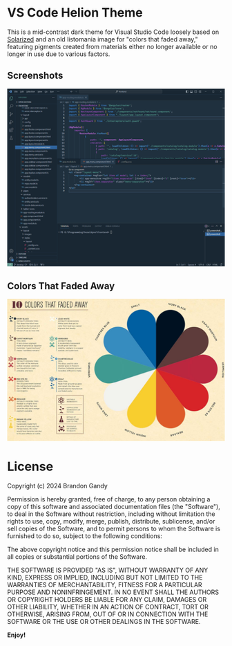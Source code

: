 # VS Code Helion Theme

This is a mid-contrast dark theme for Visual Studio Code loosely based on [Solarized](https://ethanschoonover.com/solarized/) and an old listomania image for "colors that faded away," featuring pigments created from materials either no longer available or no longer in use due to various factors.

## Screenshots
![](img/theme-preview.png)

## Colors That Faded Away
![](img/colors-that-faded.jpg)

# License
Copyright (c) 2024 Brandon Gandy

Permission is hereby granted, free of charge, to any person obtaining
a copy of this software and associated documentation files (the
"Software"), to deal in the Software without restriction, including
without limitation the rights to use, copy, modify, merge, publish,
distribute, sublicense, and/or sell copies of the Software, and to
permit persons to whom the Software is furnished to do so, subject to
the following conditions:

The above copyright notice and this permission notice shall be
included in all copies or substantial portions of the Software.

THE SOFTWARE IS PROVIDED "AS IS", WITHOUT WARRANTY OF ANY KIND,
EXPRESS OR IMPLIED, INCLUDING BUT NOT LIMITED TO THE WARRANTIES OF
MERCHANTABILITY, FITNESS FOR A PARTICULAR PURPOSE AND
NONINFRINGEMENT. IN NO EVENT SHALL THE AUTHORS OR COPYRIGHT HOLDERS BE
LIABLE FOR ANY CLAIM, DAMAGES OR OTHER LIABILITY, WHETHER IN AN ACTION
OF CONTRACT, TORT OR OTHERWISE, ARISING FROM, OUT OF OR IN CONNECTION
WITH THE SOFTWARE OR THE USE OR OTHER DEALINGS IN THE SOFTWARE.

**Enjoy!**
